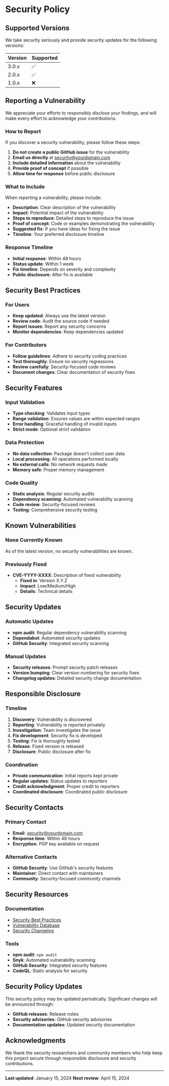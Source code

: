 # Security Policy

## Supported Versions

We take security seriously and provide security updates for the following versions:

| Version | Supported          |
| ------- | ------------------ |
| 3.0.x   | :white_check_mark: |
| 2.0.x   | :white_check_mark: |
| 1.0.x   | :x:                |

## Reporting a Vulnerability

We appreciate your efforts to responsibly disclose your findings, and will make every effort to acknowledge your contributions.

### How to Report

If you discover a security vulnerability, please follow these steps:

1. **Do not create a public GitHub issue** for the vulnerability
2. **Email us directly** at security@yourdomain.com
3. **Include detailed information** about the vulnerability
4. **Provide proof of concept** if possible
5. **Allow time for response** before public disclosure

### What to Include

When reporting a vulnerability, please include:

- **Description**: Clear description of the vulnerability
- **Impact**: Potential impact of the vulnerability
- **Steps to reproduce**: Detailed steps to reproduce the issue
- **Proof of concept**: Code or examples demonstrating the vulnerability
- **Suggested fix**: If you have ideas for fixing the issue
- **Timeline**: Your preferred disclosure timeline

### Response Timeline

- **Initial response**: Within 48 hours
- **Status update**: Within 1 week
- **Fix timeline**: Depends on severity and complexity
- **Public disclosure**: After fix is available

## Security Best Practices

### For Users

- **Keep updated**: Always use the latest version
- **Review code**: Audit the source code if needed
- **Report issues**: Report any security concerns
- **Monitor dependencies**: Keep dependencies updated

### For Contributors

- **Follow guidelines**: Adhere to security coding practices
- **Test thoroughly**: Ensure no security regressions
- **Review carefully**: Security-focused code reviews
- **Document changes**: Clear documentation of security fixes

## Security Features

### Input Validation

- **Type checking**: Validates input types
- **Range validation**: Ensures values are within expected ranges
- **Error handling**: Graceful handling of invalid inputs
- **Strict mode**: Optional strict validation

### Data Protection

- **No data collection**: Package doesn't collect user data
- **Local processing**: All operations performed locally
- **No external calls**: No network requests made
- **Memory safe**: Proper memory management

### Code Quality

- **Static analysis**: Regular security audits
- **Dependency scanning**: Automated vulnerability scanning
- **Code review**: Security-focused reviews
- **Testing**: Comprehensive security testing

## Known Vulnerabilities

### None Currently Known

As of the latest version, no security vulnerabilities are known.

### Previously Fixed

- **CVE-YYYY-XXXX**: Description of fixed vulnerability
  - **Fixed in**: Version X.Y.Z
  - **Impact**: Low/Medium/High
  - **Details**: Technical details

## Security Updates

### Automatic Updates

- **npm audit**: Regular dependency vulnerability scanning
- **Dependabot**: Automated security updates
- **GitHub Security**: Integrated security scanning

### Manual Updates

- **Security releases**: Prompt security patch releases
- **Version bumping**: Clear version numbering for security fixes
- **Changelog updates**: Detailed security change documentation

## Responsible Disclosure

### Timeline

1. **Discovery**: Vulnerability is discovered
2. **Reporting**: Vulnerability is reported privately
3. **Investigation**: Team investigates the issue
4. **Fix development**: Security fix is developed
5. **Testing**: Fix is thoroughly tested
6. **Release**: Fixed version is released
7. **Disclosure**: Public disclosure after fix

### Coordination

- **Private communication**: Initial reports kept private
- **Regular updates**: Status updates to reporters
- **Credit acknowledgment**: Proper credit to reporters
- **Coordinated disclosure**: Coordinated public disclosure

## Security Contacts

### Primary Contact

- **Email**: security@yourdomain.com
- **Response time**: Within 48 hours
- **Encryption**: PGP key available on request

### Alternative Contacts

- **GitHub Security**: Use GitHub's security features
- **Maintainer**: Direct contact with maintainers
- **Community**: Security-focused community channels

## Security Resources

### Documentation

- [Security Best Practices](https://github.com/yourusername/number-is-in-range/security)
- [Vulnerability Database](https://github.com/yourusername/number-is-in-range/security/advisories)
- [Security Changelog](https://github.com/yourusername/number-is-in-range/blob/main/SECURITY.md)

### Tools

- **npm audit**: `npm audit`
- **Snyk**: Automated vulnerability scanning
- **GitHub Security**: Integrated security features
- **CodeQL**: Static analysis for security

## Security Policy Updates

This security policy may be updated periodically. Significant changes will be announced through:

- **GitHub releases**: Release notes
- **Security advisories**: GitHub security advisories
- **Documentation updates**: Updated security documentation

## Acknowledgments

We thank the security researchers and community members who help keep this project secure through responsible disclosure and security contributions.

---

**Last updated**: January 15, 2024
**Next review**: April 15, 2024 